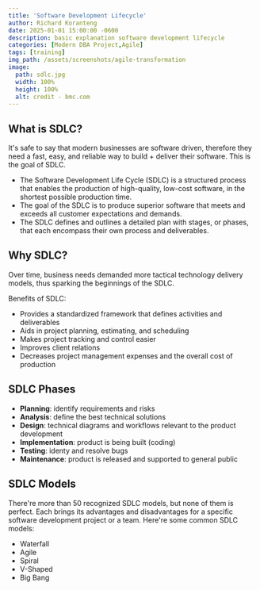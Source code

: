 ```yaml
---
title: 'Software Development Lifecycle'
author: Richard Koranteng
date: 2025-01-01 15:00:00 -0600
description: basic explanation software development lifecycle
categories: [Modern DBA Project,Agile]
tags: [training]
img_path: /assets/screenshots/agile-transformation
image:
  path: sdlc.jpg
  width: 100%
  height: 100%
  alt: credit - bmc.com
---
```


## What is SDLC?
It's safe to say that modern businesses are software driven, therefore they need a fast, easy, and reliable way to build + deliver their software. This is the goal of SDLC.

- The Software Development Life Cycle (SDLC) is a structured process that enables the production of high-quality, low-cost software, in the shortest possible production time. 
- The goal of the SDLC is to produce superior software that meets and exceeds all customer expectations and demands. 
- The SDLC defines and outlines a detailed plan with stages, or phases, that each encompass their own process and deliverables.

## Why SDLC?
Over time, business needs demanded more tactical technology delivery models, thus sparking the beginnings of the SDLC.

Benefits of SDLC:
- Provides a standardized framework that defines activities and deliverables
- Aids in project planning, estimating, and scheduling
- Makes project tracking and control easier
- Improves client relations
- Decreases project management expenses and the overall cost of production

## SDLC Phases
- **Planning**: identify requirements and risks
- **Analysis**: define the best technical solutions
- **Design**: technical diagrams and workflows relevant to the product development
- **Implementation**: product is being built (coding)
- **Testing**: identy and resolve bugs
- **Maintenance**: product is released and supported to general public

## SDLC Models

There're more  than 50 recognized SDLC models, but none of them is perfect. Each brings its advantages and disadvantages for a specific software development project or a team. Here're some common SDLC models:

- Waterfall
- Agile
- Spiral
- V-Shaped
- Big Bang

